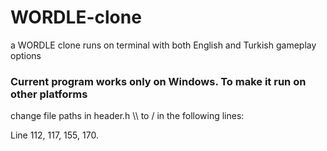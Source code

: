 # WORDLE-clone
a WORDLE clone runs on terminal with both English and Turkish gameplay options

### Current program works only on Windows. To make it run on other platforms 
change file paths in header.h \\\ to / in the following lines:

Line 112, 117, 155, 170.
